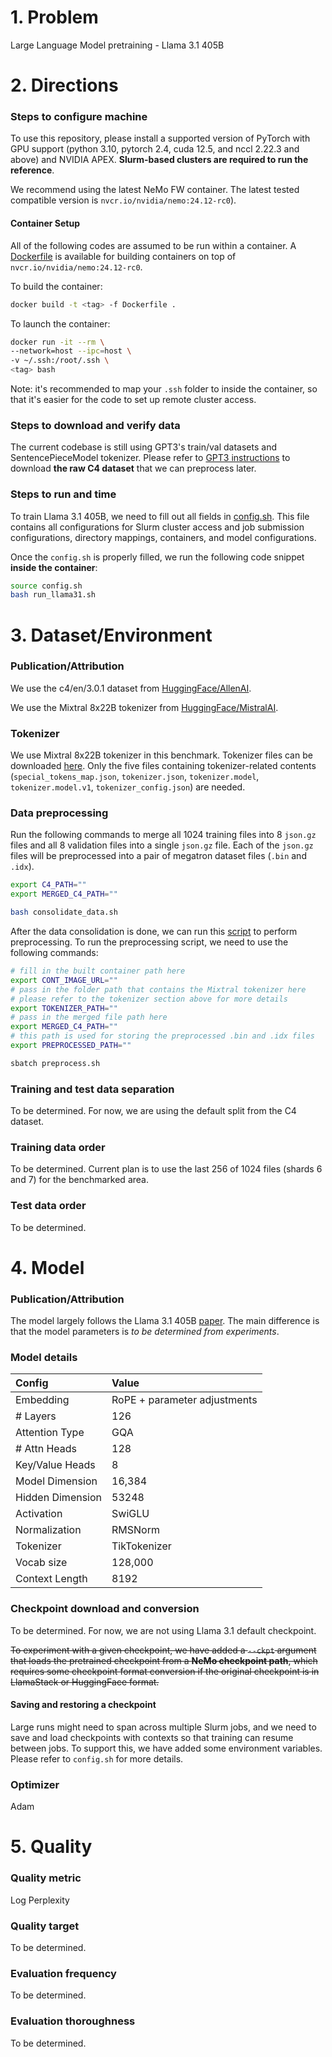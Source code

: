 # 1. Problem 

Large Language Model pretraining - Llama 3.1 405B

# 2. Directions

### Steps to configure machine

To use this repository, please install a supported version of PyTorch with GPU support (python 3.10, pytorch 2.4, cuda 12.5, and nccl 2.22.3 and above) and NVIDIA APEX. **Slurm-based clusters are required to run the reference**. 

We recommend using the latest NeMo FW container. The latest tested compatible version is `nvcr.io/nvidia/nemo:24.12-rc0`).

#### Container Setup

All of the following codes are assumed to be run within a container. A [Dockerfile](./Dockerfile) is available for building containers on top of `nvcr.io/nvidia/nemo:24.12-rc0`. 

To build the container: 

```bash
docker build -t <tag> -f Dockerfile .
```

To launch the container: 

```bash
docker run -it --rm \
--network=host --ipc=host \
-v ~/.ssh:/root/.ssh \
<tag> bash
```

Note: it's recommended to map your `.ssh` folder to inside the container, so that it's easier for the code to set up remote cluster access. 

### Steps to download and verify data

The current codebase is still using GPT3's train/val datasets and SentencePieceModel tokenizer. Please refer to [GPT3 instructions](https://github.com/mlcommons/training/tree/master/large_language_model/megatron-lm#preprocessed-data-download) to download **the raw C4 dataset** that we can preprocess later. 

### Steps to run and time

To train Llama 3.1 405B, we need to fill out all fields in [config.sh](./config.sh). This file contains all configurations for Slurm cluster access and job submission configurations, directory mappings, containers, and model configurations. 

Once the `config.sh` is properly filled, we run the following code snippet **inside the container**:

```bash
source config.sh
bash run_llama31.sh
```

# 3. Dataset/Environment
### Publication/Attribution

We use the c4/en/3.0.1 dataset from [HuggingFace/AllenAI](https://huggingface.co/datasets/allenai/c4). 

We use the Mixtral 8x22B tokenizer from [HuggingFace/MistralAI](https://huggingface.co/mistralai/Mixtral-8x22B-v0.1). 

### Tokenizer

We use Mixtral 8x22B tokenizer in this benchmark. Tokenizer files can be downloaded [here](https://huggingface.co/mistralai/Mixtral-8x22B-v0.1/tree/main). Only the five files containing tokenizer-related contents (`special_tokens_map.json`, `tokenizer.json`, `tokenizer.model`, `tokenizer.model.v1`, `tokenizer_config.json`) are needed. 

### Data preprocessing

Run the following commands to merge all 1024 training files into 8 `json.gz` files and all 8 validation files into a single `json.gz` file. Each of the `json.gz` files will be preprocessed into a pair of megatron dataset files (`.bin` and `.idx`). 

```bash
export C4_PATH=""
export MERGED_C4_PATH=""

bash consolidate_data.sh
```

After the data consolidation is done, we can run this [script](./utils/preprocess.sh) to perform preprocessing. To run the preprocessing script, we need to use the following commands: 

```bash
# fill in the built container path here
export CONT_IMAGE_URL=""
# pass in the folder path that contains the Mixtral tokenizer here
# please refer to the tokenizer section above for more details
export TOKENIZER_PATH=""
# pass in the merged file path here
export MERGED_C4_PATH=""
# this path is used for storing the preprocessed .bin and .idx files
export PREPROCESSED_PATH=""

sbatch preprocess.sh
```

### Training and test data separation

To be determined. For now, we are using the default split from the C4 dataset. 

### Training data order

To be determined. Current plan is to use the last 256 of 1024 files (shards 6 and 7) for the benchmarked area. 

### Test data order

To be determined. 

# 4. Model
### Publication/Attribution

The model largely follows the Llama 3.1 405B [paper](https://arxiv.org/abs/2407.21783). The main difference is that the model parameters is *to be determined from experiments*. 

### Model details

| Config | Value |
| :-- | :-- | 
| Embedding | RoPE + parameter adjustments |
| # Layers | 126 | 
| Attention Type | GQA |
| # Attn Heads | 128 | 
| Key/Value Heads | 8 | 
| Model Dimension | 16,384 |
| Hidden Dimension | 53248 |
| Activation | SwiGLU | 
| Normalization | RMSNorm |  
| Tokenizer | TikTokenizer |
| Vocab size | 128,000 |  
| Context Length | 8192 |


### Checkpoint download and conversion

To be determined. For now, we are not using Llama 3.1 default checkpoint. 

~~To experiment with a given checkpoint, we have added a `--ckpt` argument that loads the pretrained checkpoint from a **NeMo checkpoint path**, which requires some checkpoint format conversion if the original checkpoint is in LlamaStack or HuggingFace format.~~

#### Saving and restoring a checkpoint

Large runs might need to span across multiple Slurm jobs, and we need to save and load checkpoints with contexts so that training can resume between jobs. To support this, we have added some environment variables. Please refer to `config.sh` for more details. 

### Optimizer

Adam

# 5. Quality
### Quality metric

Log Perplexity

### Quality target

To be determined. 

### Evaluation frequency

To be determined. 

### Evaluation thoroughness

To be determined. 